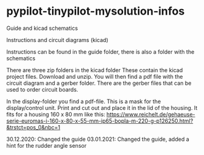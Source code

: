 # pypilot-tinypilot-mysolution-infos
Guide and kicad schematics

Instructions and circuit diagrams (kicad)

Instructions can be found in the guide folder, there is also a folder with the schematics 

There are three zip folders in the kicad folder
These contain the kicad project files.
Download and unzip.
You will then find a pdf file with the circuit diagram and a gerber folder. There are the gerber files that can be used to order circuit boards.

In the display-folder you find a pdf-file. This is a mask for the display/control unit.
Print and cut out and place it in the lid of the housing.
It fits for a housing 160 x 80 mm
like this: https://www.reichelt.de/gehaeuse-serie-euromas-i-160-x-80-x-55-mm-ip65-bopla-m-220-g-p126250.html?&trstct=pos_0&nbc=1

30.12.2020: Changed the guide
03.01.2021: Changed the guide, added a hint for the rudder angle sensor
